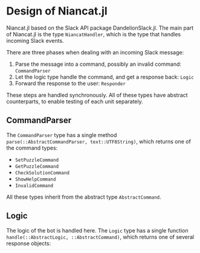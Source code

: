 Design of Niancat.jl
====================
Niancat.jl based on the Slack API package DandelionSlack.jl. The main part of Niancat.jl is
the type `NiancatHandler`, which is the type that handles incoming Slack events.

There are three phases when dealing with an incoming Slack message:

1. Parse the message into a command, possibly an invalid command: `CommandParser`
2. Let the logic type handle the command, and get a response back: `Logic`
3. Forward the response to the user: `Responder`

These steps are handled synchronously. All of these types have abstract counterparts, to enable
testing of each unit separately.

CommandParser
-------------
The `CommandParser` type has a single method `parse(::AbstractCommandParser, text::UTF8String)`,
which returns one of the command types:

- `SetPuzzleCommand`
- `GetPuzzleCommand`
- `CheckSolutionCommand`
- `ShowHelpCommand`
- `InvalidCommand`

All these types inherit from the abstract type `AbstractCommand`.

Logic
-----
The logic of the bot is handled here. The `Logic` type has a single function
`handle(::AbstractLogic, ::AbstractCommand)`, which returns one of several response objects:

